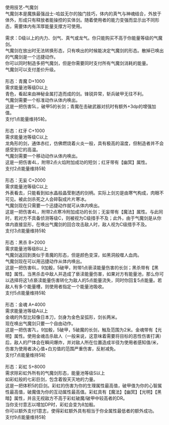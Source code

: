 <title>气魔剑</title>
<meta name="GENERATOR" content="WinCHM">
<meta http-equiv="Content-Type" content="text/html; charset=gb2312">
<br>使用技艺-气魔剑
<br>气魔剑本是魔族最强战士-哈兹无尔的独门技巧，体内的真气与神魂结合，外放于体外，形成只有释放者能操控的实体剑。随着使用者的能力变强而显示出不同形态，需要体内有浑厚能量支撑方可使用。
<br>
<br>需求：D级以上的内力、剑气、真气或龙气。你只能购买不高于你能量等级的气魔剑。
<br>气魔剑在放出时无法转换形态，只有唤出的时候能决定气魔剑的形态。散掉已唤出的气魔剑是一个迅捷动作。
<br>你可以同时制造多把气魔剑，但是你需要同时支付所有气魔剑消耗的能量。
<br>气魔剑可以支付差价升级。
<br>
<br>形态：青魔 D+1000
<br>需求能量池等级D以上
<br>青色，看起来由神秘金属打造而成的剑。锋锐异常，斩兵破甲无往不利。
<br>气魔剑需要一个标准动作从体内唤出。
<br>这是一把伤害5L，破甲5的长剑；青魔在击破武器对抗时有额外+3dp的增强加值。
<br>支付1点能量维持5轮。
<br>
<br>形态：红牙 C+1000
<br>需求能量池等级C以上
<br>龙角形的剑，通体赤红，仿佛燃烧着火炎一般，具有极高的温度，但制造者并不会感受到它的高温。
<br>气魔剑需要一个移动动作从体内唤出。
<br>这是一把伤害4L，附带2点火焰附加成功的短剑；红牙带有【幽冥】属性。
<br>支付2点能量维持5轮
<br>
<br>形态：无妄 C+2000
<br>需求能量池等级C以上
<br>外表看去，只能看到如水晶般晶莹剔透的剑柄。实际上剑刃是由寒气构成，肉眼不可见。被此剑杀死之人会碎裂成片片寒冰。
<br>气魔剑现在只需要一个迅捷动作就可从体内唤出。
<br>这是一把伤害4L，附带2点寒冷附加成功的长剑；无妄带有【魔法】属性。与此同时，若对方不具备侦测等级C，则被视为C级措手不及；此外，由于气魔剑是从你体内直接显形，在唤出气魔剑的回合攻击敌人时，敌人视为C级措手不及。
<br>支付3点能量维持5轮
<br>
<br>形态：黑杀 B+2000
<br>需求能量池等级B以上
<br>气魔剑返回到类似于青魔的形态，但是颜色变深，如黑洞般噬人血肉。
<br>气魔剑现在可以用迅捷动作从体内唤出。
<br>这是一把伤害6L，9加骰，5破甲，附带1点亵渎能量伤害的长剑；黑杀带有【黑暗】属性。当黑杀击中敌人并造成了亵渎能量伤害，如果对方有能量池，那么你可以选择将这1点亵渎能量伤害转化为敌人的5点能量流失，同时你回复5点能量。若敌人有多个能量槽，则使用者指定一个能量池吸收。
<br>支付5点能量维持5轮
<br>
<br>形态：金魂 A+4000
<br>需求能量池等级A以上
<br>金魂的外型比较像日本刀，剑身为金色呈弧形，剑长两米。
<br>现在唤出气魔剑只要一个自由动作。
<br>这是一把伤害7L，9加骰，5破甲，5破魔的长剑，触及范围为2米。金魂带有【光明】属性。使用金魂击杀敌人（一般来说，这意味着需要将目标的恶性伤害打满）后，敌人的尸体会在瞬间爆炸，并对敌人所在位置造成半径为使用者感知值/米，伤害为使用者决心值+白刃值的范围严重伤害，反射减免。
<br>支付7点能量维持5轮
<br>
<br>形态：彩虹 S+8000
<br>需求除彩虹外所有的气魔剑形态，能量池等级S以上
<br>如彩虹般的七彩巨剑，包含着毁天灭地的力量。
<br>这是一把体积5的巨剑。彩虹的伤害为你的生理属性最高值，破甲值为你的心智属性最高值，破魔值为你的互动属性最高值。彩虹具有【魔法】【幽冥】【光明】【黑暗】属性，并且无视敌方不高于彩虹破魔/破甲中较高者的DR。
<br>当你支付意志以增加DP时，彩虹会变为8加骰。
<br>你可以额外支付1意志，使得彩虹额外具有相当于你全属性最低者的额外成功。
<br>支付9点能量维持5轮